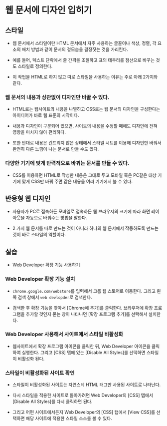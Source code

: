 # 웹 문서에 디자인 입히기

## 스타일

* 웹 문서에서 스타일이란 HTML 문서에서 자주 사용하는 글꼴이나 색상, 정렬, 각 요소의 배치 방법과 같이 문서의 겉모습을 결정짓는 것을 가리킨다.

* 예를 들어, 텍스트 단락에서 줄 간격을 조절하고 표의 테두리를 점선으로 바꾸는 것도 스타일로 정의한다.

* 이 작업을 HTML로 하지 않고 따로 스타일을 사용하는 이유는 주로 아래 2가지와 같다.

### 웹 문서의 내용과 상관없이 디자인만 바꿀 수 있다.

* HTML로는 웹사이트의 내용을 나열하고 CSS로는 웹 문서의 디자인을 구성한다는 아이디어가 바로 웹 표준의 시작이다.

* 내용과 디자인이 구분되어 있으면, 사이트의 내용을 수정할 때에도 디자인에 전혀 영향을 미치지 않아 편리하다. 

* 또한 반대로 내용은 건드리지 않은 상태에서 스타일 시트를 이용해 디자인만 바꿔서 완전히 다른 느낌이 나는 문서로 만들 수도 있다.

### 다양한 기기에 맞게 탄력적으로 바뀌는 문서를 만들 수 있다.

* CSS를 이용하면 HTML로 작성한 내용은 그대로 두고 모바일 혹은 PC같은 대상 기기에 맞게 CSS만 바꿔 주면 같은 내용을 여러 기기에서 볼 수 있다.

## 반응형 웹 디자인

* 사용자가 PC로 접속하든 모바일로 접속하든 웹 브라우저의 크기에 따라 화면 레이아웃을 자동으로 바꿔주는 방법을 말한다.

* 2 가지 웹 문서를 따로 만드는 것이 아니라 하나의 웹 문서에서 작동하도록 만드는 것이 바로 스타일의 역할이다.

## 실습

* Web Developer 확장 기능 사용하기

### Web Developer 확장 기능 설치

* ```chrome.google.com/webstore```를 입력해서 크롬 웹 스토어로 이동한다. 그리고 왼쪽 검색 창에서 ```web devlopder```로 검색한다.

* 검색한 후 확장 기능을 찾아서 [Chrome에 추가]를 클릭한다. 브라우저에 확장 프로그램을 추가할 것인지 묻는 창이 나타나면 [확장 프로그램 추가]를 선택해서 설치한다.

### Web Developer 사용해서 사이트에서 스타일 비활성화

* 웹사이트에서 확장 프로그램 아이콘을 클릭한 뒤, Web Developer 아이콘을 클릭하여 실행한다. 그리고 [CSS] 탭에 있는 [Disable All Styles]를 선택하면 스타일이 비활성화 된다.

### 스타일이 비활성화된 사이트 확인

* 스타일이 비활성화된 사이트는 자연스레 HTML 태그만 사용된 사이트로 나타난다.

* 다시 스타일을 적용한 사이트로 돌아가려면 Web Developer의 [CSS] 탭에서 [Disable All Styles]를 다시 클릭하면 된다.

* 그리고 어떤 사이트에서든지 Web Developer의 [CSS] 탭에서 [View CSS]를 선택하면 해당 사이트에 적용한 스타일 소스를 볼 수 있다.
